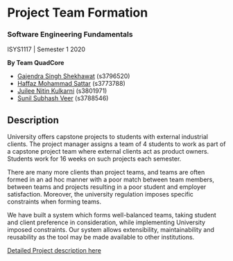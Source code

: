 # Project Team Formation

### ****Software Engineering Fundamentals**** 

ISYS1117 | Semester 1 2020

****By Team QuadCore****
- [Gajendra Singh Shekhawat](https://github.com/Gajsa) (s3796520)
- [Haffaz Mohammad Sattar](https://github.com/haffaz2008) (s3773788)
- [Juilee Nitin Kulkarni](https://github.com/juicool) (s3801971)
- [Sunil Subhash Veer](https://github.com/SunilVeer) (s3788546)



## Description
University offers capstone projects to students with external industrial clients. 
The project manager assigns a team of 4 students to work as part of a capstone project 
team where external clients act as product owners. Students work for 16 weeks on such 
projects each semester.

There are many more clients than project teams, and teams are often formed 
in an ad hoc manner with a poor match between team members, between teams and projects 
resulting in a poor student and employer satisfaction. Moreover, the university 
regulation imposes specific constraints when forming teams. 

We have built a system which forms well-balanced teams, taking student and client 
preference in consideration, while implementing University imposed constraints. 
Our system allows extensibility, maintainability and reusability as the tool may be made available to 
other institutions.

[Detailed Project description here](https://drive.google.com/file/d/1oSjmCDaaCsWtpb27EcRBl0NrISJjBB6J/view?usp=sharing)
